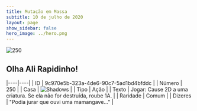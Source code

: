 ```yaml
---
title: Mutação em Massa
subtitle: 10 de julho de 2020
layout: page
show_sidebar: false
hero_image: ../hero.png
---
```


![250](https://cdn.keyforgegame.com/media/card_front/pt/479_250_W2865H7PH76V_pt.png)

## Olha Ali Rapidinho!

|----|----|
| ID | 9c970e5b-323a-4de6-90c7-5ad1bd4bfddc |
| Número | 250 |
| Casa | ![Shadows](https://archonarcana.com/images/thumb/e/ee/Shadows.png/22px-Shadows.png "Sombras") |
| Tipo | Ação |
| Texto | Jogar: Cause 2D a uma criatura.  Se ela não for destruída, roube 1A. |
| Raridade | Comum |
| Dizeres | "Podia jurar que ouvi uma mamangave…" |
